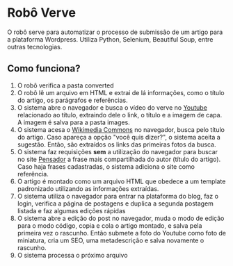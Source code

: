 # Robô Verve

O robô serve para automatizar o processo de submissão de um artigo para a plataforma Wordpress. Utiliza Python, Selenium, Beautiful Soup, entre outras tecnologias.

## Como funciona?
1. O robô verifica a pasta converted
1. O robô lê um arquivo em HTML e extrai de lá informações, como o título do artigo, os parágrafos e referências.
1. O sistema abre o navegador e busca o vídeo do verve no [Youtube](https://www.youtube.com) relacionado ao título, extraindo dele o link, o título e a imagem de capa. A imagem é salva para a pasta images.
1. O sistema acesa o [Wikimedia Commons](https://commons.wikimedia.org/wiki/Main_Page?uselang=pt-br) no navegador, busca pelo título do artigo. Caso apareça a opção "você quis dizer?", o sistema aceita a sugestão. Então, são extraídos os links das primeiras fotos da busca.
1. O sistema faz requisições **sem** a utilização do navegador para buscar no site [Pensador](https://www.pensador.com/) a frase mais compartilhada do autor (título do artigo). Caso haja frases cadastradas, o sistema adiciona o site como referência.
1. O artigo é montado como um arquivo HTML que obedece a um template padronizado utilizando as informações extraídas.
1. O sistema utiliza o navegador para entrar na plataforma do blog, faz o login, verifica a página de postagens e duplica a segunda postagem listada e faz algumas edições rápidas
1. O sistema abre a edição do post no navegador, muda o modo de edição para o modo código, copia e cola o artigo montado, e salva pela primeira vez o rascunho. Então submete a foto do Youtube como foto de miniatura, cria um SEO, uma metadescrição e salva novamente o rascunho.
1. O sistema processa o próximo arquivo
